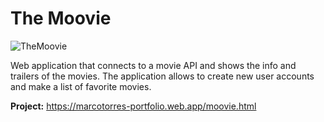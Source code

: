# The Moovie

![TheMoovie](https://github.com/marcotorresx/themoovie/assets/90577455/fd861db1-3397-4e11-b5ed-dc249db7caf0)

Web application that connects to a movie API and shows the info and trailers of the movies. The application allows to create new user accounts and make a list of favorite movies.

**Project:** 
https://marcotorres-portfolio.web.app/moovie.html
